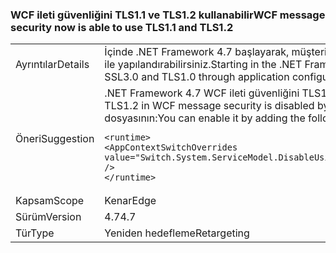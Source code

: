### <a name="wcf-message-security-now-is-able-to-use-tls11-and-tls12"></a><span data-ttu-id="ca016-101">WCF ileti güvenliğini TLS1.1 ve TLS1.2 kullanabilir</span><span class="sxs-lookup"><span data-stu-id="ca016-101">WCF message security now is able to use TLS1.1 and TLS1.2</span></span>

|   |   |
|---|---|
|<span data-ttu-id="ca016-102">Ayrıntılar</span><span class="sxs-lookup"><span data-stu-id="ca016-102">Details</span></span>|<span data-ttu-id="ca016-103">İçinde .NET Framework 4.7 başlayarak, müşterilerin TLS1.1 ya da TLS1.2 SSL3.0 ve TLS1.0 yanı sıra WCF ileti güvenliğini uygulama yapılandırma ayarları ile yapılandırabilirsiniz.</span><span class="sxs-lookup"><span data-stu-id="ca016-103">Starting in the .NET Framework 4.7, customers can configure either TLS1.1 or TLS1.2 in WCF message security in addition to SSL3.0 and TLS1.0 through application configuration settings.</span></span>|
|<span data-ttu-id="ca016-104">Öneri</span><span class="sxs-lookup"><span data-stu-id="ca016-104">Suggestion</span></span>|<span data-ttu-id="ca016-105">.NET Framework 4.7 WCF ileti güvenliğini TLS1.1 ve TLS1.2 için destek, varsayılan olarak devre dışıdır.</span><span class="sxs-lookup"><span data-stu-id="ca016-105">In the .NET Framework 4.7, support for TLS1.1 and TLS1.2 in WCF message security is disabled by default.</span></span> <span data-ttu-id="ca016-106">Aşağıdaki satırı ekleyerek etkinleştirebilirsiniz <code>&lt;runtime&gt;</code> app.config veya web.config dosyasının:</span><span class="sxs-lookup"><span data-stu-id="ca016-106">You can enable it by adding the following line to the <code>&lt;runtime&gt;</code> section of the app.config or web.config file:</span></span><pre><code class="lang-xml">&lt;runtime&gt;&#13;&#10;&lt;AppContextSwitchOverrides value=&quot;Switch.System.ServiceModel.DisableUsingServicePointManagerSecurityProtocols=false;Switch.System.Net.DontEnableSchUseStrongCrypto=false&quot; /&gt;&#13;&#10;&lt;/runtime&gt;&#13;&#10;</code></pre>|
|<span data-ttu-id="ca016-107">Kapsam</span><span class="sxs-lookup"><span data-stu-id="ca016-107">Scope</span></span>|<span data-ttu-id="ca016-108">Kenar</span><span class="sxs-lookup"><span data-stu-id="ca016-108">Edge</span></span>|
|<span data-ttu-id="ca016-109">Sürüm</span><span class="sxs-lookup"><span data-stu-id="ca016-109">Version</span></span>|<span data-ttu-id="ca016-110">4.7</span><span class="sxs-lookup"><span data-stu-id="ca016-110">4.7</span></span>|
|<span data-ttu-id="ca016-111">Tür</span><span class="sxs-lookup"><span data-stu-id="ca016-111">Type</span></span>|<span data-ttu-id="ca016-112">Yeniden hedefleme</span><span class="sxs-lookup"><span data-stu-id="ca016-112">Retargeting</span></span>|


